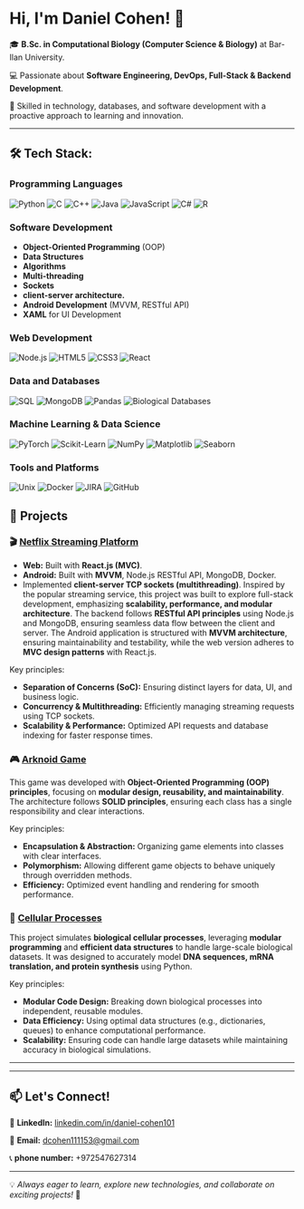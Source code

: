 #  Hi, I'm Daniel Cohen! 👋

🎓 **B.Sc. in Computational Biology (Computer Science & Biology)** at Bar-Ilan University. 

💻 Passionate about **Software Engineering, DevOps, Full-Stack & Backend Development**.

🚀 Skilled in technology, databases, and software development with a proactive approach to learning and innovation.

---

## 🛠 Tech Stack:

### **Programming Languages**
![Python](https://img.shields.io/badge/Python-3776AB?style=flat-square&logo=python&logoColor=white)
![C](https://img.shields.io/badge/C-00599C?style=flat-square&logo=c&logoColor=white)
![C++](https://img.shields.io/badge/C%2B%2B-00599C?style=flat-square&logo=c%2B%2B&logoColor=white)
![Java](https://img.shields.io/badge/Java-ED8B00?style=flat-square&logo=openjdk&logoColor=white)
![JavaScript](https://img.shields.io/badge/JavaScript-F7DF1E?style=flat-square&logo=javascript&logoColor=black)
![C#](https://img.shields.io/badge/C%23-239120?style=flat-square&logo=c-sharp&logoColor=white)
![R](https://img.shields.io/badge/R-276DC3?style=flat-square&logo=r&logoColor=white)


### **Software Development**
- **Object-Oriented Programming** (OOP)
- **Data Structures**
- **Algorithms**
- **Multi-threading**
- **Sockets**
- **client-server architecture.** 
- **Android Development** (MVVM, RESTful API) 
- **XAML** for UI Development

### **Web Development**

![Node.js](https://img.shields.io/badge/Node.js-43853D?style=flat-square&logo=node.js&logoColor=white)
![HTML5](https://img.shields.io/badge/HTML5-E34F26?style=flat-square&logo=html5&logoColor=white)
![CSS3](https://img.shields.io/badge/CSS3-1572B6?style=flat-square&logo=css3&logoColor=white)
![React](https://img.shields.io/badge/React-20232A?style=flat-square&logo=react&logoColor=61DAFB)


### **Data and Databases**

![SQL](https://img.shields.io/badge/SQL-4479A1?style=flat-square&logo=sql&logoColor=white)
![MongoDB](https://img.shields.io/badge/MongoDB-4EA94B?style=flat-square&logo=mongodb&logoColor=white)
![Pandas](https://img.shields.io/badge/Pandas-150458?style=flat-square&logo=pandas&logoColor=white)
![Biological Databases](https://img.shields.io/badge/Biological-Databases-green?style=flat-square)

### **Machine Learning & Data Science**

![PyTorch](https://img.shields.io/badge/PyTorch-EE4C2C?style=flat-square&logo=pytorch&logoColor=white)
![Scikit-Learn](https://img.shields.io/badge/scikit--learn-F7931E?style=flat-square&logo=scikit-learn&logoColor=white)
![NumPy](https://img.shields.io/badge/NumPy-013243?style=flat-square&logo=numpy&logoColor=white)
![Matplotlib](https://img.shields.io/badge/Matplotlib-11557C?style=flat-square&logo=matplotlib&logoColor=white)
![Seaborn](https://img.shields.io/badge/Seaborn-3C9AB2?style=flat-square)

### **Tools and Platforms**

![Unix](https://img.shields.io/badge/Unix-000000?style=flat-square&logo=linux&logoColor=white)
![Docker](https://img.shields.io/badge/Docker-2496ED?style=flat-square&logo=docker&logoColor=white)
![JIRA](https://img.shields.io/badge/JIRA-0052CC?style=flat-square&logo=jira&logoColor=white)
![GitHub](https://img.shields.io/badge/GitHub-181717?style=flat-square&logo=github&logoColor=white)


## 🚀 Projects

### 🎬 [Netflix Streaming Platform](https://github.com/DanielCO1111/Netflix)
- **Web:** Built with **React.js (MVC)**.
- **Android:** Built with **MVVM**, Node.js RESTful API, MongoDB, Docker.
- Implemented **client-server TCP sockets (multithreading)**.
Inspired by the popular streaming service, this project was built to explore full-stack development, emphasizing **scalability, performance, and modular architecture**. The backend follows **RESTful API principles** using Node.js and MongoDB, ensuring seamless data flow between the client and server. The Android application is structured with **MVVM architecture**, ensuring maintainability and testability, while the web version adheres to **MVC design patterns** with React.js. 

Key principles:
- **Separation of Concerns (SoC):** Ensuring distinct layers for data, UI, and business logic.
- **Concurrency & Multithreading:** Efficiently managing streaming requests using TCP sockets.
- **Scalability & Performance:** Optimized API requests and database indexing for faster response times.

### 🎮 [Arknoid Game](https://github.com/DanielCO1111/Arknoid)
This game was developed with **Object-Oriented Programming (OOP) principles**, focusing on **modular design, reusability, and maintainability**. The architecture follows **SOLID principles**, ensuring each class has a single responsibility and clear interactions. 

Key principles:
- **Encapsulation & Abstraction:** Organizing game elements into classes with clear interfaces.
- **Polymorphism:** Allowing different game objects to behave uniquely through overridden methods.
- **Efficiency:** Optimized event handling and rendering for smooth performance.

### 🔬 [Cellular Processes](https://github.com/DanielCO1111/Cellular-Processes)
This project simulates **biological cellular processes**, leveraging **modular programming** and **efficient data structures** to handle large-scale biological datasets. It was designed to accurately model **DNA sequences, mRNA translation, and protein synthesis** using Python.

Key principles:
- **Modular Code Design:** Breaking down biological processes into independent, reusable modules.
- **Data Efficiency:** Using optimal data structures (e.g., dictionaries, queues) to enhance computational performance.
- **Scalability:** Ensuring code can handle large datasets while maintaining accuracy in biological simulations.

---



---

## 📫 Let's Connect! 

💼 **LinkedIn:** [linkedin.com/in/daniel-cohen101](https://www.linkedin.com/in/daniel-cohen101)  

📧 **Email:** [dcohen111153@gmail.com](mailto:dcohen111153@gmail.com) 

📞 **phone number:** +972547627314


---

💡 *Always eager to learn, explore new technologies, and collaborate on exciting projects!* 🚀
